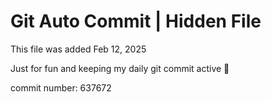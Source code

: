 # Git Auto Commit | Hidden File

This file was added Feb 12, 2025

Just for fun and keeping my daily git commit active 🤪

commit number: 637672
